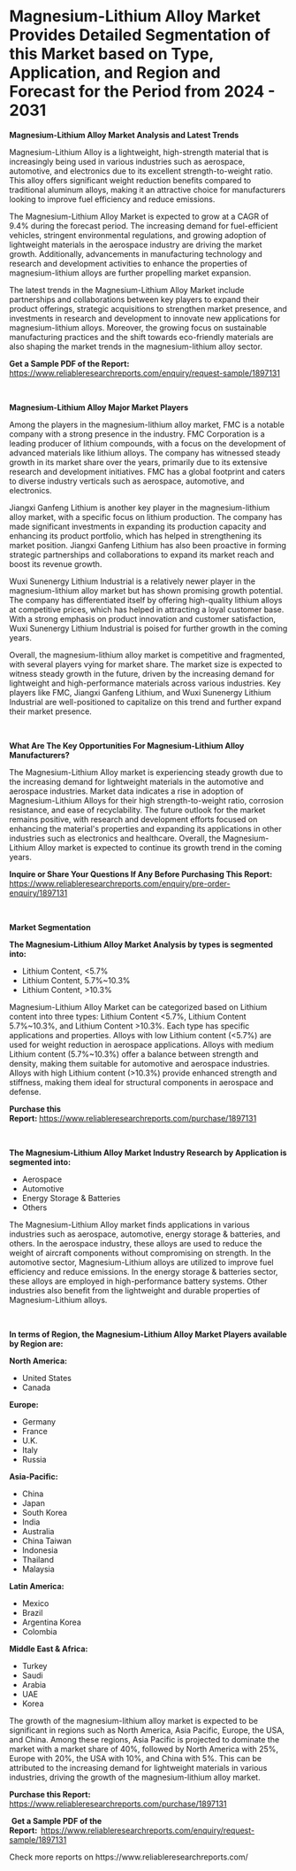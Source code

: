 <p><h1>Magnesium-Lithium Alloy Market Provides Detailed Segmentation of this Market based on Type, Application, and Region and Forecast for the Period from 2024 - 2031</h1></p><p><strong>Magnesium-Lithium Alloy Market Analysis and Latest Trends</strong></p>
<p><p>Magnesium-Lithium Alloy is a lightweight, high-strength material that is increasingly being used in various industries such as aerospace, automotive, and electronics due to its excellent strength-to-weight ratio. This alloy offers significant weight reduction benefits compared to traditional aluminum alloys, making it an attractive choice for manufacturers looking to improve fuel efficiency and reduce emissions.</p><p>The Magnesium-Lithium Alloy Market is expected to grow at a CAGR of 9.4% during the forecast period. The increasing demand for fuel-efficient vehicles, stringent environmental regulations, and growing adoption of lightweight materials in the aerospace industry are driving the market growth. Additionally, advancements in manufacturing technology and research and development activities to enhance the properties of magnesium-lithium alloys are further propelling market expansion.</p><p>The latest trends in the Magnesium-Lithium Alloy Market include partnerships and collaborations between key players to expand their product offerings, strategic acquisitions to strengthen market presence, and investments in research and development to innovate new applications for magnesium-lithium alloys. Moreover, the growing focus on sustainable manufacturing practices and the shift towards eco-friendly materials are also shaping the market trends in the magnesium-lithium alloy sector.</p></p>
<p><strong>Get a Sample PDF of the Report:&nbsp;</strong> <a href="https://www.reliableresearchreports.com/enquiry/request-sample/1897131">https://www.reliableresearchreports.com/enquiry/request-sample/1897131</a></p>
<p>&nbsp;</p>
<p><strong>Magnesium-Lithium Alloy Major Market Players</strong></p>
<p><p>Among the players in the magnesium-lithium alloy market, FMC is a notable company with a strong presence in the industry. FMC Corporation is a leading producer of lithium compounds, with a focus on the development of advanced materials like lithium alloys. The company has witnessed steady growth in its market share over the years, primarily due to its extensive research and development initiatives. FMC has a global footprint and caters to diverse industry verticals such as aerospace, automotive, and electronics.</p><p>Jiangxi Ganfeng Lithium is another key player in the magnesium-lithium alloy market, with a specific focus on lithium production. The company has made significant investments in expanding its production capacity and enhancing its product portfolio, which has helped in strengthening its market position. Jiangxi Ganfeng Lithium has also been proactive in forming strategic partnerships and collaborations to expand its market reach and boost its revenue growth.</p><p>Wuxi Sunenergy Lithium Industrial is a relatively newer player in the magnesium-lithium alloy market but has shown promising growth potential. The company has differentiated itself by offering high-quality lithium alloys at competitive prices, which has helped in attracting a loyal customer base. With a strong emphasis on product innovation and customer satisfaction, Wuxi Sunenergy Lithium Industrial is poised for further growth in the coming years.</p><p>Overall, the magnesium-lithium alloy market is competitive and fragmented, with several players vying for market share. The market size is expected to witness steady growth in the future, driven by the increasing demand for lightweight and high-performance materials across various industries. Key players like FMC, Jiangxi Ganfeng Lithium, and Wuxi Sunenergy Lithium Industrial are well-positioned to capitalize on this trend and further expand their market presence.</p></p>
<p>&nbsp;</p>
<p><strong>What Are The Key Opportunities For Magnesium-Lithium Alloy Manufacturers?</strong></p>
<p><p>The Magnesium-Lithium Alloy market is experiencing steady growth due to the increasing demand for lightweight materials in the automotive and aerospace industries. Market data indicates a rise in adoption of Magnesium-Lithium Alloys for their high strength-to-weight ratio, corrosion resistance, and ease of recyclability. The future outlook for the market remains positive, with research and development efforts focused on enhancing the material's properties and expanding its applications in other industries such as electronics and healthcare. Overall, the Magnesium-Lithium Alloy market is expected to continue its growth trend in the coming years.</p></p>
<p><strong>Inquire or Share Your Questions If Any Before Purchasing This Report:</strong> <a href="https://www.reliableresearchreports.com/enquiry/pre-order-enquiry/1897131">https://www.reliableresearchreports.com/enquiry/pre-order-enquiry/1897131</a></p>
<p>&nbsp;</p>
<p><strong>Market Segmentation</strong></p>
<p><strong>The Magnesium-Lithium Alloy Market Analysis by types is segmented into:</strong></p>
<p><ul><li>Lithium Content, <5.7%</li><li>Lithium Content, 5.7%~10.3%</li><li>Lithium Content, >10.3%</li></ul></p>
<p><p>Magnesium-Lithium Alloy Market can be categorized based on Lithium content into three types: Lithium Content <5.7%, Lithium Content 5.7%~10.3%, and Lithium Content >10.3%. Each type has specific applications and properties. Alloys with low Lithium content (<5.7%) are used for weight reduction in aerospace applications. Alloys with medium Lithium content (5.7%~10.3%) offer a balance between strength and density, making them suitable for automotive and aerospace industries. Alloys with high Lithium content (>10.3%) provide enhanced strength and stiffness, making them ideal for structural components in aerospace and defense.</p></p>
<p><strong>Purchase this Report:&nbsp;</strong><a href="https://www.reliableresearchreports.com/purchase/1897131">https://www.reliableresearchreports.com/purchase/1897131</a></p>
<p>&nbsp;</p>
<p><strong>The Magnesium-Lithium Alloy Market Industry Research by Application is segmented into:</strong></p>
<p><ul><li>Aerospace</li><li>Automotive</li><li>Energy Storage & Batteries</li><li>Others</li></ul></p>
<p><p>The Magnesium-Lithium Alloy market finds applications in various industries such as aerospace, automotive, energy storage & batteries, and others. In the aerospace industry, these alloys are used to reduce the weight of aircraft components without compromising on strength. In the automotive sector, Magnesium-Lithium alloys are utilized to improve fuel efficiency and reduce emissions. In the energy storage & batteries sector, these alloys are employed in high-performance battery systems. Other industries also benefit from the lightweight and durable properties of Magnesium-Lithium alloys.</p></p>
<p>&nbsp;</p>
<p><strong>In terms of Region, the Magnesium-Lithium Alloy Market Players available by Region are:</strong></p>
<p>
    <p> <strong> North America: </strong>
        <ul>
            <li>United States</li>
            <li>Canada</li>
        </ul>
        </p> 
    <p> <strong> Europe: </strong>
        <ul>
            <li>Germany</li>
            <li>France</li>
            <li>U.K.</li>
            <li>Italy</li>
            <li>Russia</li>
        </ul>
        </p> 
    <p> <strong> Asia-Pacific: </strong>
        <ul>
            <li>China</li>
            <li>Japan</li>
            <li>South Korea</li>
            <li>India</li>
            <li>Australia</li>
            <li>China Taiwan</li>
            <li>Indonesia</li>
            <li>Thailand</li>
            <li>Malaysia</li>
        </ul>
        </p> 
    <p> <strong> Latin America: </strong>
        <ul>
            <li>Mexico</li>
            <li>Brazil</li>
            <li>Argentina Korea</li>
            <li>Colombia</li>
        </ul>
        </p> 
    <p> <strong> Middle East & Africa: </strong>
        <ul>
            <li>Turkey</li>
            <li>Saudi</li>
            <li>Arabia</li>
            <li>UAE</li>
            <li>Korea</li>
        </ul>
    </p>
    </p>
<p><p>The growth of the magnesium-lithium alloy market is expected to be significant in regions such as North America, Asia Pacific, Europe, the USA, and China. Among these regions, Asia Pacific is projected to dominate the market with a market share of 40%, followed by North America with 25%, Europe with 20%, the USA with 10%, and China with 5%. This can be attributed to the increasing demand for lightweight materials in various industries, driving the growth of the magnesium-lithium alloy market.</p></p>
<p><strong>Purchase this Report: </strong><a href="https://www.reliableresearchreports.com/purchase/1897131">https://www.reliableresearchreports.com/purchase/1897131</a></p>
<p>&nbsp;<strong>Get a Sample PDF of the Report:&nbsp;&nbsp;</strong><a href="https://www.reliableresearchreports.com/enquiry/request-sample/1897131">https://www.reliableresearchreports.com/enquiry/request-sample/1897131</a></p>
<p><strong></strong></p>
<p>Check more reports on https://www.reliableresearchreports.com/</p>